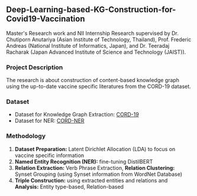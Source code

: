## Deep-Learning-based-KG-Construction-for-Covid19-Vaccination

Master's Research work and NII Internship Research supervised by Dr. Chutiporn Anutariya (Asian Institute of Technology, Thailand), Prof. Frederic Andreas (National Institute of Informatics, Japan), and Dr. Teeradaj Racharak (Japan Advanced Institute of Science and Technology (JAIST)).

### Project Description
The research is about construction of content-based knowledge graph using the up-to-date vaccine specific literatures from the CORD-19 dataset.

### Dataset
- Dataset for Knowledge Graph Extraction: [CORD-19](https://www.kaggle.com/datasets/allen-institute-for-ai/CORD-19-research-challenge)
- Dataset for NER: [CORD-NER](https://xuanwang91.github.io/2020-03-20-cord19-ner/)

### Methodology
1. <b>Dataset Preparation:</b> Latent Dirichlet Allocation (LDA) to focus on vaccine specific information
2. <b>Named Entity Recognition (NER):</b> fine-tuning DistilBERT
3. <b>Relation Extraction:</b> Verb Phrase Extraction, <b>Relation Clustering:</b> Synset Grouping (using Synset information from WordNet Database)
4. <b>Triple Construction:</b> using extracted entities and relations and <b>Analysis:</b> Entity type-based, Relation-based
